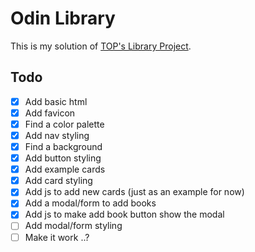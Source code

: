 # Odin Library

This is my solution of [TOP's Library Project](https://www.theodinproject.com/lessons/node-path-javascript-library).

## Todo
- [x] Add basic html
- [x] Add favicon
- [x] Find a color palette
- [x] Add nav styling
- [x] Find a background
- [x] Add button styling
- [x] Add example cards
- [x] Add card styling
- [x] Add js to add new cards (just as an example for now)
- [x] Add a modal/form to add books
- [x] Add js to make add book button show the modal
- [ ] Add modal/form styling
- [ ] Make it work ..?